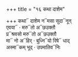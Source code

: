 +++
title = "१६ कथा दाशेम"

+++
कथा᳓ दाशेम न᳓मसा सुदा᳓नून्  
एवया᳓ · मरु᳓तो अ᳓छउक्तौ  
प्र᳓श्रवसो मरु᳓तो अ᳓छउक्तौ  
मा᳓ नो अ᳓हिर् · बुध्नि᳓यो रिषे᳓ धाद्  
अस्मा᳓कम् भूद् · उपमातिव᳓निः